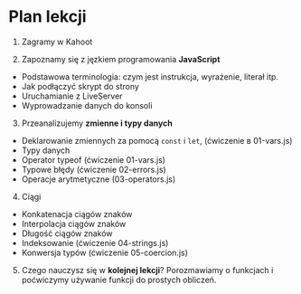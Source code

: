 # Plan lekcji

1. Zagramy w Kahoot 

2. Zapoznamy się z jęzkiem programowania **JavaScript**
- Podstawowa terminologia: czym jest instrukcja, wyrażenie, literał itp.
- Jak podłączyć skrypt do strony
- Uruchamianie z LiveServer
- Wyprowadzanie danych do konsoli
  
3. Przeanalizujemy **zmienne i typy danych**
- Deklarowanie zmiennych za pomocą `const` і `let`, (ćwiczenie в 01-vars.js)
- Typy danych
- Operator typeof (ćwiczenie 01-vars.js)
- Typowe błędy (ćwiczenie 02-errors.js)
- Operacje arytmetyczne (03-operators.js)

4. Ciągi
- Konkatenacja ciągów znaków
- Interpolacja ciągów znaków
- Długość ciągów znaków
- Indeksowanie (ćwiczenie 04-strings.js)
- Konwersja typów (ćwiczenie 05-coercion.js)

5. Czego nauczysz się w **kolejnej lekcji**? 
Porozmawiamy o funkcjach i poćwiczymy używanie funkcji do prostych obliczeń.
